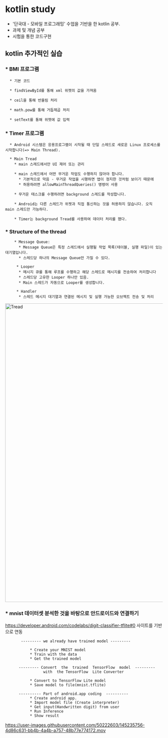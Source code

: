 # kotlin study

* '단국대 - 모바일 프로그래밍' 수업을 기반을 한 kotlin 공부.       
* 과제 및 개념 공부
* 시험을 통한 코드구현

## kotlin 추가적인 실습
### * BMI 프로그램
      * 기본 코드
      
      * findViewById를 통해 xml 위젯의 값을 가져옴
      
      * ceil을 통해 반올림 처리
      
      * math.pow를 통해 거듭제곱 처리
      
      * setText를 통해 위젯에 값 입력
 
### * Timer 프로그램

      * Android 시스템은 응용프로그램이 시작될 때 단일 스레드로 새로운 Linux 프로세스를 시작합니다(=> Main Thread).
      
      * Main Tread
        * main 스레드에서만 UI 제어 또는 관리
        
        * main 스레드에서 어떤 무거운 작업도 수행하지 않아야 합니다.
          * 기본적으로 막음 - 무거운 작업을 시행하면 앱이 정지한 것처럼 보이기 때문에
          * 허용하려면 allowMainThreadQueries() 명령어 사용
        
        * 무거운 태스크를 수행하려면 background 스레드를 작성합니다.
        
        * Android는 다른 스레드가 위젯과 직접 통신하는 것을 허용하지 않습니다. 오직 main 스레드만 가능하다.
        
        * Timer는 background Tread를 사용하여 데이터 처리를 했다.
      
 
 ### * Structure of the thread
 
        * Message Queue:
          * Message Queue은 특정 스레드에서 실행될 작업 목록(테이블, 실행 파일)이 있는 대기열입니다.
          * 스레드당 하나의 Message Queue만 가질 수 있다.
         
         * Looper
          * 메시지 큐를 통해 루프를 수행하고 해당 스레드로 메시지를 전송하여 처리합니다
          * 스레드당 고유한 Looper 하나만 있음.
          * Main 스레드가 자동으로 Looper를 생성합니다.
         
         * Handler
          * 스레드 메시지 대기열과 연결된 메시지 및 실행 가능한 오브젝트 전송 및 처리


<img width="953" alt="Tread" src="https://user-images.githubusercontent.com/50222603/143299249-62ab7bd4-79d4-4e03-be6d-5d13aaf6fd0d.png">
 
 
 ### * mnist 데이터셋 분석한 것을 바탕으로 안드로이드와 연결하기
 
 https://developer.android.com/codelabs/digit-classifier-tflite#0 사이트를 기반으로 연동
          
           --------- we already have trained model ---------
         
               * Create your MNIST model
               * Train with the data
               * Get the trained model
         
          --------- Convert  the  trained  TensorFlow  model  --------- 
                     with  the TensorFlow  Lite Converter
         
               * Convert to TensorFlow Lite model
               * Save model to file(mnist.tflite)
                
          ---------- Part of android.app coding  ----------
               * Create android app.
               * Import model file (Create interpreter)
               * Get input(Handwritten digit) from user
               * Run Inference
               * Show result
     
 
<https://user-images.githubusercontent.com/50222603/145235756-4d86c631-bb4b-4a4b-a757-48b77e774172.mov>
